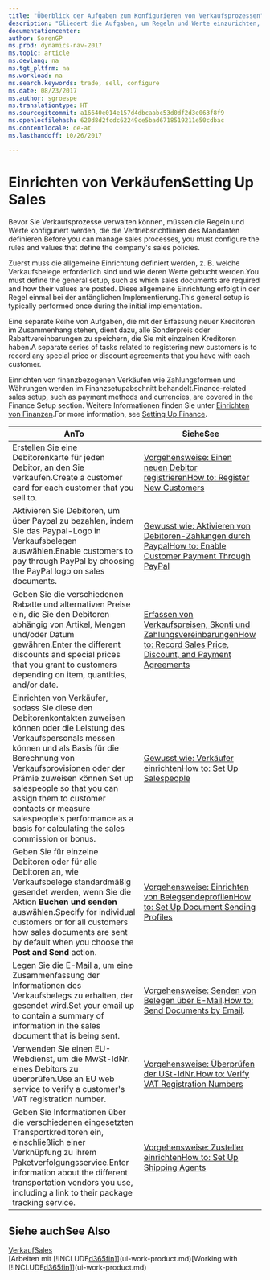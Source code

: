 ```yaml
---
title: "Überblick der Aufgaben zum Konfigurieren von Verkaufsprozessen"
description: "Gliedert die Aufgaben, um Regeln und Werte einzurichten, um Ihre Vertriebsrichtlinien und Arbeitsgänge zu definieren."
documentationcenter: 
author: SorenGP
ms.prod: dynamics-nav-2017
ms.topic: article
ms.devlang: na
ms.tgt_pltfrm: na
ms.workload: na
ms.search.keywords: trade, sell, configure
ms.date: 08/23/2017
ms.author: sgroespe
ms.translationtype: HT
ms.sourcegitcommit: a16640e014e157d4dbcaabc53d0df2d3e063f8f9
ms.openlocfilehash: 620d8d2fcdc62249ce5bad6718519211e50cdbac
ms.contentlocale: de-at
ms.lasthandoff: 10/26/2017

---
```

# <a name="setting-up-sales"></a><span data-ttu-id="460bf-103">Einrichten von Verkäufen</span><span class="sxs-lookup"><span data-stu-id="460bf-103">Setting Up Sales</span></span>
<span data-ttu-id="460bf-104">Bevor Sie Verkaufsprozesse verwalten können, müssen die Regeln und Werte konfiguriert werden, die die Vertriebsrichtlinien des Mandanten definieren.</span><span class="sxs-lookup"><span data-stu-id="460bf-104">Before you can manage sales processes, you must configure the rules and values that define the company's sales policies.</span></span>

<span data-ttu-id="460bf-105">Zuerst muss die allgemeine Einrichtung definiert werden, z. B. welche Verkaufsbelege erforderlich sind und wie deren Werte gebucht werden.</span><span class="sxs-lookup"><span data-stu-id="460bf-105">You must define the general setup, such as which sales documents are required and how their values are posted.</span></span> <span data-ttu-id="460bf-106">Diese allgemeine Einrichtung erfolgt in der Regel einmal bei der anfänglichen Implementierung.</span><span class="sxs-lookup"><span data-stu-id="460bf-106">This general setup is typically performed once during the initial implementation.</span></span>

<span data-ttu-id="460bf-107">Eine separate Reihe von Aufgaben, die mit der Erfassung neuer Kreditoren im Zusammenhang stehen, dient dazu, alle Sonderpreis oder Rabattvereinbarungen zu speichern, die Sie mit einzelnen Kreditoren haben.</span><span class="sxs-lookup"><span data-stu-id="460bf-107">A separate series of tasks related to registering new customers is to record any special price or discount agreements that you have with each customer.</span></span>

<span data-ttu-id="460bf-108">Einrichten von finanzbezogenen Verkäufen wie Zahlungsformen und Währungen werden im Finanzsetupabschnitt behandelt.</span><span class="sxs-lookup"><span data-stu-id="460bf-108">Finance-related sales setup, such as payment methods and currencies, are covered in the Finance Setup section.</span></span> <span data-ttu-id="460bf-109">Weitere Informationen finden Sie unter [Einrichten von Finanzen](finance-setup-finance.md).</span><span class="sxs-lookup"><span data-stu-id="460bf-109">For more information, see [Setting Up Finance](finance-setup-finance.md).</span></span>

| <span data-ttu-id="460bf-110">An</span><span class="sxs-lookup"><span data-stu-id="460bf-110">To</span></span> | <span data-ttu-id="460bf-111">Siehe</span><span class="sxs-lookup"><span data-stu-id="460bf-111">See</span></span> |
| --- | --- |
| <span data-ttu-id="460bf-112">Erstellen Sie eine Debitorenkarte für jeden Debitor, an den Sie verkaufen.</span><span class="sxs-lookup"><span data-stu-id="460bf-112">Create a customer card for each customer that you sell to.</span></span> |[<span data-ttu-id="460bf-113">Vorgehensweise: Einen neuen Debitor registrieren</span><span class="sxs-lookup"><span data-stu-id="460bf-113">How to: Register New Customers</span></span>](sales-how-register-new-customers.md) |
| <span data-ttu-id="460bf-114">Aktivieren Sie Debitoren, um über Paypal zu bezahlen, indem Sie das Paypal-Logo in Verkaufsbelegen auswählen.</span><span class="sxs-lookup"><span data-stu-id="460bf-114">Enable customers to pay through PayPal by choosing the PayPal logo on sales documents.</span></span> |[<span data-ttu-id="460bf-115">Gewusst wie: Aktivieren von Debitoren-Zahlungen durch Paypal</span><span class="sxs-lookup"><span data-stu-id="460bf-115">How to: Enable Customer Payment Through PayPal</span></span>](sales-how-enable-payment-service-extensions.md) |
| <span data-ttu-id="460bf-116">Geben Sie die verschiedenen Rabatte und alternativen Preise ein, die Sie den Debitoren abhängig von Artikel, Mengen und/oder Datum gewähren.</span><span class="sxs-lookup"><span data-stu-id="460bf-116">Enter the different discounts and special prices that you grant to customers depending on item, quantities, and/or date.</span></span> |[<span data-ttu-id="460bf-117">Erfassen von Verkaufspreisen, Skonti und Zahlungsvereinbarungen</span><span class="sxs-lookup"><span data-stu-id="460bf-117">How to: Record Sales Price, Discount, and Payment Agreements</span></span>](sales-how-record-sales-price-discount-payment-agreements.md) |
| <span data-ttu-id="460bf-118">Einrichten von Verkäufer, sodass Sie diese den Debitorenkontakten zuweisen können oder die Leistung des Verkaufspersonals messen können und als Basis für die Berechnung von Verkaufsprovisionen oder der Prämie zuweisen können.</span><span class="sxs-lookup"><span data-stu-id="460bf-118">Set up salespeople so that you can assign them to customer contacts or measure salespeople's performance as a basis for calculating the sales commission or bonus.</span></span> |[<span data-ttu-id="460bf-119">Gewusst wie: Verkäufer einrichten</span><span class="sxs-lookup"><span data-stu-id="460bf-119">How to: Set Up Salespeople</span></span>](sales-how-setup-salespeople.md) |
| <span data-ttu-id="460bf-120">Geben Sie für einzelne Debitoren oder für alle Debitoren an, wie Verkaufsbelege standardmäßig gesendet werden, wenn Sie die Aktion **Buchen und senden** auswählen.</span><span class="sxs-lookup"><span data-stu-id="460bf-120">Specify for individual customers or for all customers how sales documents are sent by default when you choose the **Post and Send** action.</span></span> |[<span data-ttu-id="460bf-121">Vorgehensweise: Einrichten von Belegsendeprofilen</span><span class="sxs-lookup"><span data-stu-id="460bf-121">How to: Set Up Document Sending Profiles</span></span>](sales-how-setup-document-send-profiles.md) |
| <span data-ttu-id="460bf-122">Legen Sie die E-Mail a, um eine Zusammenfassung der Informationen des Verkaufsbelegs zu erhalten, der gesendet wird.</span><span class="sxs-lookup"><span data-stu-id="460bf-122">Set your email up to contain a summary of information in the sales document that is being sent.</span></span> |<span data-ttu-id="460bf-123">[Vorgehensweise: Senden von Belegen über E-Mail](ui-how-send-documents-email.md).</span><span class="sxs-lookup"><span data-stu-id="460bf-123">[How to: Send Documents by Email](ui-how-send-documents-email.md).</span></span> |
|<span data-ttu-id="460bf-124">Verwenden Sie einen EU-Webdienst, um die MwSt-IdNr. eines Debitors zu überprüfen.</span><span class="sxs-lookup"><span data-stu-id="460bf-124">Use an EU web service to verify a customer's VAT registration number.</span></span>|[<span data-ttu-id="460bf-125">Vorgehensweise: Überprüfen der USt-IdNr.</span><span class="sxs-lookup"><span data-stu-id="460bf-125">How to: Verify VAT Registration Numbers</span></span>](finance-setup-vat.md)|
|<span data-ttu-id="460bf-126">Geben Sie Informationen über die verschiedenen eingesetzten Transportkreditoren ein, einschließlich einer Verknüpfung zu ihrem Paketverfolgungsservice.</span><span class="sxs-lookup"><span data-stu-id="460bf-126">Enter information about the different transportation vendors you use, including a link to their package tracking service.</span></span>|[<span data-ttu-id="460bf-127">Vorgehensweise: Zusteller einrichten</span><span class="sxs-lookup"><span data-stu-id="460bf-127">How to: Set Up Shipping Agents</span></span>](sales-how-to-set-up-shipping-agents.md)|

## <a name="see-also"></a><span data-ttu-id="460bf-128">Siehe auch</span><span class="sxs-lookup"><span data-stu-id="460bf-128">See Also</span></span>
[<span data-ttu-id="460bf-129">Verkauf</span><span class="sxs-lookup"><span data-stu-id="460bf-129">Sales</span></span>](sales-manage-sales.md)  
<span data-ttu-id="460bf-130">[Arbeiten mit [!INCLUDE[d365fin](includes/d365fin_md.md)]](ui-work-product.md)</span><span class="sxs-lookup"><span data-stu-id="460bf-130">[Working with [!INCLUDE[d365fin](includes/d365fin_md.md)]](ui-work-product.md)</span></span>

